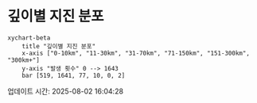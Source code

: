 # 깊이별 지진 분포

```mermaid
xychart-beta
    title "깊이별 지진 분포"
    x-axis ["0-10km", "11-30km", "31-70km", "71-150km", "151-300km", "300km+"]
    y-axis "발생 횟수" 0 --> 1643
    bar [519, 1641, 77, 10, 0, 2]
```

업데이트 시간: 2025-08-02 16:04:28
